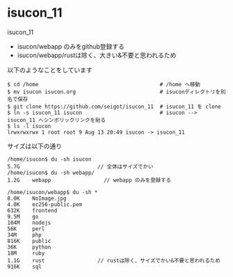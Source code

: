 # isucon_11
isucon_11

- isucon/webapp のみをgithub登録する
- isucon/webapp/rustは除く、大きい&不要と思われるため

以下のようなことをしています

```
$ cd /home                                       # /home へ移動
$ mv isucon isucon.org                           # isuconディレクトリを別名で保存
$ git clone https://github.com/seigot/isucon_11  # isucon_11 を clone
$ ln -s isucon_11 isucon                         # isucon --> isucon_11 へシンボリックリンクを貼る
$ ls -l isucon
lrwxrwxrwx 1 root root 9 Aug 13 20:49 isucon -> isucon_11
```

サイズは以下の通り

```
/home/isucon$ du -sh isucon
5.7G                         // 全体はサイズでかい
/home/isucon$ du -sh webapp/
1.2G	webapp                 // webapp のみを登録する
```

```
/home/isucon/webapp$ du -sh *
8.0K    NoImage.jpg
4.0K    ec256-public.pem
632K    frontend
9.5M    go
104M    nodejs
56K     perl
34M     php
816K    public
36K     python
18M     ruby
1.1G    rust                 // rustは除く、サイズでかい&不要と思われるため
916K    sql
```


